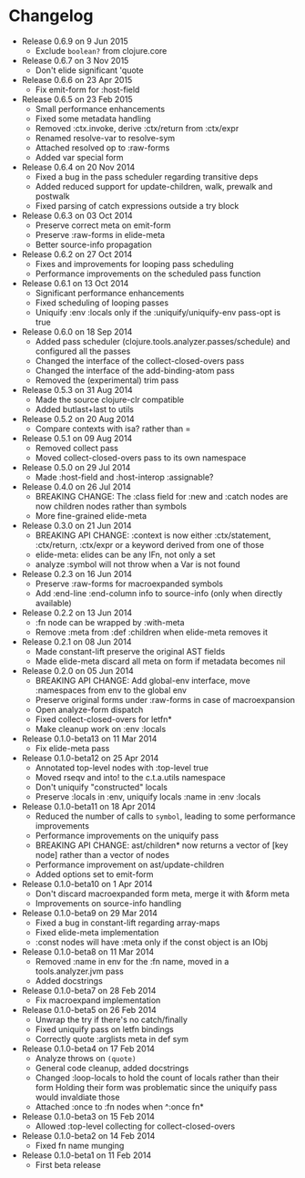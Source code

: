 Changelog
========================================
* Release 0.6.9 on 9 Jun 2015
  * Exclude `boolean?` from clojure.core
* Release 0.6.7 on 3 Nov 2015
  * Don't elide significant 'quote
* Release 0.6.6 on 23 Apr 2015
  * Fix emit-form for :host-field
* Release 0.6.5 on 23 Feb 2015
  * Small performance enhancements
  * Fixed some metadata handling
  * Removed :ctx.invoke, derive :ctx/return from :ctx/expr
  * Renamed resolve-var to resolve-sym
  * Attached resolved op to :raw-forms
  * Added var special form
* Release 0.6.4 on 20 Nov 2014
  * Fixed a bug in the pass scheduler regarding transitive deps
  * Added reduced support for update-children, walk, prewalk and postwalk
  * Fixed parsing of catch expressions outside a try block
* Release 0.6.3 on 03 Oct 2014
  * Preserve correct meta on emit-form
  * Preserve :raw-forms in elide-meta
  * Better source-info propagation
* Release 0.6.2 on 27 Oct 2014
  * Fixes and improvements for looping pass scheduling
  * Performance improvements on the scheduled pass function
* Release 0.6.1 on 13 Oct 2014
  * Significant performance enhancements
  * Fixed scheduling of looping passes
  * Uniquify :env :locals only if the :uniquify/uniquify-env pass-opt is true
* Release 0.6.0 on 18 Sep 2014
  * Added pass scheduler (clojure.tools.analyzer.passes/schedule) and configured all the passes
  * Changed the interface of the collect-closed-overs pass
  * Changed the interface of the add-binding-atom pass
  * Removed the (experimental) trim pass
* Release 0.5.3 on 31 Aug 2014
  * Made the source clojure-clr compatible
  * Added butlast+last to utils
* Release 0.5.2 on 20 Aug 2014
  * Compare contexts with isa? rather than =
* Release 0.5.1 on 09 Aug 2014
  * Removed collect pass
  * Moved collect-closed-overs pass to its own namespace
* Release 0.5.0 on 29 Jul 2014
  * Made :host-field and :host-interop :assignable?
* Release 0.4.0 on 26 Jul 2014
  * BREAKING CHANGE: The :class field for :new and :catch nodes are now children nodes rather than symbols
  * More fine-grained elide-meta
* Release 0.3.0 on 21 Jun 2014
  * BREAKING API CHANGE: :context is now either :ctx/statement, :ctx/return, :ctx/expr or a keyword derived from one of those
  * elide-meta: elides can be any IFn, not only a set
  * analyze :symbol will not throw when a Var is not found
* Release 0.2.3 on 16 Jun 2014
  * Preserve :raw-forms for macroexpanded symbols
  * Add :end-line :end-column info to source-info (only when directly available)
* Release 0.2.2 on 13 Jun 2014
  * :fn node can be wrapped by :with-meta
  * Remove :meta from :def :children when elide-meta removes it
* Release 0.2.1 on 08 Jun 2014
  * Made constant-lift preserve the original AST fields
  * Made elide-meta discard all meta on form if metadata becomes nil
* Release 0.2.0 on 05 Jun 2014
  * BREAKING API CHANGE: Add global-env interface, move :namespaces from env to the global env
  * Preserve original forms under :raw-forms in case of macroexpansion
  * Open analyze-form dispatch
  * Fixed collect-closed-overs for letfn*
  * Make cleanup work on :env :locals
* Release 0.1.0-beta13 on 11 Mar 2014
  * Fix elide-meta pass
* Release 0.1.0-beta12 on 25 Apr 2014
  * Annotated top-level nodes with :top-level true
  * Moved rseqv and into! to the c.t.a.utils namespace
  * Don't uniquify "constructed" locals
  * Preserve :locals in :env, uniquify locals :name in :env :locals
* Release 0.1.0-beta11 on 18 Apr 2014
  * Reduced the number of calls to `symbol`, leading to some performance improvements
  * Performance improvements on the uniquify pass
  * BREAKING API CHANGE: ast/children* now returns a vector of [key node] rather than
    a vector of nodes
  * Performance improvement on ast/update-children
  * Added options set to emit-form
* Release 0.1.0-beta10 on 1 Apr 2014
  * Don't discard macroexpanded form meta, merge it with &form meta
  * Improvements on source-info handling
* Release 0.1.0-beta9 on 29 Mar 2014
  * Fixed a bug in constant-lift regarding array-maps
  * Fixed elide-meta implementation
  * :const nodes will have :meta only if the const object is an IObj
* Release 0.1.0-beta8 on 11 Mar 2014
  * Removed :name in env for the :fn name, moved in a tools.analyzer.jvm pass
  * Added docstrings
* Release 0.1.0-beta7 on 28 Feb 2014
  * Fix macroexpand implementation
* Release 0.1.0-beta5 on 26 Feb 2014
  * Unwrap the try if there's no catch/finally
  * Fixed uniquify pass on letfn bindings
  * Correctly quote :arglists meta in def sym
* Release 0.1.0-beta4 on 17 Feb 2014
  * Analyze throws on `(quote)`
  * General code cleanup, added docstrings
  * Changed :loop-locals to hold the count of locals rather than their form
    Holding their form was problematic since the uniquify pass would invaldiate those
  * Attached :once to :fn nodes when ^:once fn*
* Release 0.1.0-beta3 on 15 Feb 2014
  * Allowed :top-level collecting for collect-closed-overs
* Release 0.1.0-beta2 on 14 Feb 2014
  * Fixed fn name munging
* Release 0.1.0-beta1 on 11 Feb 2014
  * First beta release
